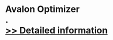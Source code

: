# Avalon Optimizer<br />.<br />[>> Detailed information](https://secure.shareit.com/shareit/product.html?productid=300965328&affiliateid=200057808)
